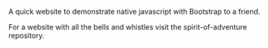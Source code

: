A quick website to demonstrate native javascript with Bootstrap to a friend.

For a website with all the bells and whistles visit the spirit-of-adventure repository.